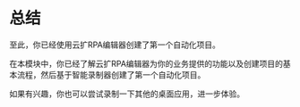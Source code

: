 # 总结
至此，你已经使用云扩RPA编辑器创建了第一个自动化项目。

在本模块中，你已经了解云扩RPA编辑器为你的业务提供的功能以及创建项目的基本流程，然后基于智能录制器创建了第一个自动化项目。

如果有兴趣，你也可以尝试录制一下其他的桌面应用，进一步体验。